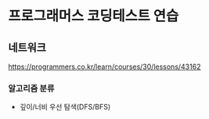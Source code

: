 # 프로그래머스 코딩테스트 연습

## 네트워크

<a href="https://programmers.co.kr/learn/courses/30/lessons/43162">https://programmers.co.kr/learn/courses/30/lessons/43162</a>

### 알고리즘 분류

- 깊이/너비 우선 탐색(DFS/BFS)
